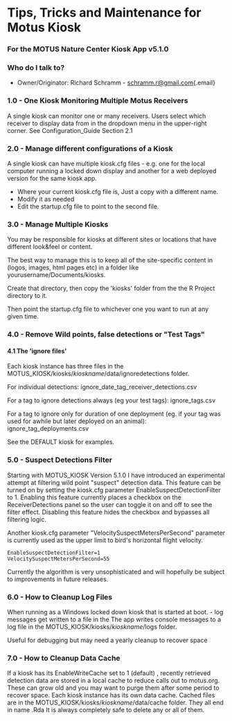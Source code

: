 # Tips, Tricks and Maintenance for Motus Kiosk

### For the MOTUS Nature Center Kiosk App v5.1.0

### Who do I talk to?

-   Owner/Originator: Richard Schramm - [schramm.r@gmail.com](mailto:schramm.r@gmail.com){.email}



### 1.0 - One Kiosk Monitoring Multiple Motus Receivers

A single kiosk can monitor one or many receivers. Users select which receiver to display data from in the dropdown menu in the upper-right corner. See Configuration_Guide Section 2.1

### 2.0 - Manage different configurations of a Kiosk 

A single kiosk can have multiple kiosk.cfg files - e.g. one for the local computer running a locked down display and another for a web deployed version for the same kiosk app. 

- Where your current kiosk.cfg file is, Just a copy with a different name.  
- Modify it as needed
- Edit the startup.cfg file to point to the second file.

### 3.0 - Manage Multiple Kiosks

You may be responsible for kiosks at different sites or locations that have different look&feel or content.  

The best way to manage this is to keep all of the site-specific content in (logos, images, html pages etc) in a folder like yourusername/Documents/kiosks.

Create that directory, then copy the 'kiosks'  folder from the the R Project directory to it.

Then point the startup.cfg file to whichever one you want to run at any given time.

### 4.0 - Remove Wild points, false detections or "Test Tags"

#### 4.1 The 'ignore files'

Each kiosk instance has three files in the MOTUS_KIOSK/kiosks/*kioskname*/data/ignoredetections folder.

For individual detections:  ignore_date_tag_receiver_detections.csv 

For a tag to ignore detections always (eg your test tags):  ignore_tags.csv

For a tag to ignore only for duration of one deployment (eg. if your tag was used for awhile but later deployed on an animal):  ignore_tag_deployments.csv

See the DEFAULT kiosk for examples.

### 5.0 - Suspect Detections Filter

Starting with MOTUS_KIOSK Version 5.1.0  I have introduced an experimental attempt at filtering wild point "suspect" detection data. This feature can be turned on by setting the kiosk.cfg parameter EnableSuspectDetectionFilter to 1.  Enabling this feature currently places a checkbox on the ReceiverDetections panel so the user can toggle it on and off to see the filter effect. Disabling this feature hides the checkbox and bypasses all filtering logic.  

Another kiosk.cfg parameter "VelocitySuspectMetersPerSecond" parameter is currently used as the upper limit to bird's horizontal flight velocity.

```
EnableSuspectDetectionFilter=1
VelocitySuspectMetersPerSecond=55
```

Currently the algorithm is very unsophisticated and will hopefully be subject to improvements in future releases.    



### 6.0 - How to Cleanup Log Files

When running as a Windows locked down kiosk that is started at boot. - log messages get written to a file in the The app writes console messages to a log file in the MOTUS_KIOSK/kiosks/*kioskname*/logs folder.

Useful for debugging but may need a yearly cleanup to recover space

### 7.0 - How to Cleanup Data Cache

If a kiosk has its EnableWriteCache set to 1 (default) ,  recently retrieved detection data are stored in a local cache to reduce calls out to motus.org.  These can grow old and you may want to purge them after some period to recover space.   Each kiosk instance has its own data cache.  Cached files are in the MOTUS_KIOSK/kiosks/*kioskname*/data/cache folder. They all end in name .Rda  It is always completely safe to delete any or all of them.

